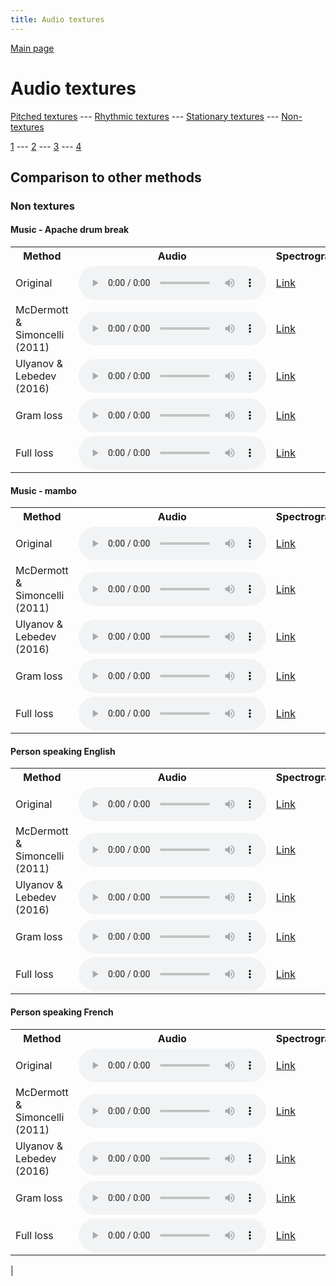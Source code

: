 ```yaml
---
title: Audio textures
---
```


[Main page](/audio_textures/README.md)

# Audio textures

[Pitched textures](/audio_textures/pitched_textures/1/) --- [Rhythmic textures](/audio_textures/rhythmic_textures/1/) --- [Stationary textures](/audio_textures/stationary_textures/1/) --- [Non-textures](/audio_textures/non_textures/1/)

[1](/audio_textures/non_textures/1/) --- [2](/audio_textures/non_textures/2/) --- [3](/audio_textures/non_textures/3/) --- [4](/audio_textures/non_textures/4/)

## Comparison to other methods

### Non textures

#### Music - Apache drum break

<center>
<table>

<tr>
  <th>Method</th>
  <th>Audio</th>
  <th>Spectrogram</th>
</tr>

<tr>
<td>Original</td>
<td>
  <audio controls>
    <source src="/audio_textures/assets/baselines/original/Music_-_Apache_drum_break.ogg">
    <source src="/audio_textures/assets/baselines/original/Music_-_Apache_drum_break.mp3">
    <source src="/audio_textures/assets/baselines/original/Music_-_Apache_drum_break.wav">
  </audio>
</td>
<td>
  <a href="/audio_textures/assets/baselines/original/Music_-_Apache_drum_break.png">Link</a>
</td>
</tr>

<tr>
<td>McDermott & Simoncelli (2011)</td>
<td>
  <audio controls>
    <source src="/audio_textures/assets/baselines/mcdermott/Music_-_Apache_drum_break.ogg">
    <source src="/audio_textures/assets/baselines/mcdermott/Music_-_Apache_drum_break.mp3">
    <source src="/audio_textures/assets/baselines/mcdermott/Music_-_Apache_drum_break.wav">
  </audio>
</td>
<td>
  <a href="/audio_textures/assets/baselines/mcdermott/Music_-_Apache_drum_break.png">Link</a>
</td>
</tr>

<tr>
<td>Ulyanov & Lebedev (2016)</td>
<td>
  <audio controls>
    <source src="/audio_textures/assets/baselines/ulyanov/Music_-_Apache_drum_break.ogg">
    <source src="/audio_textures/assets/baselines/ulyanov/Music_-_Apache_drum_break.mp3">
    <source src="/audio_textures/assets/baselines/ulyanov/Music_-_Apache_drum_break.wav">
  </audio>
</td>
<td>
  <a href="/audio_textures/assets/baselines/ulyanov/Music_-_Apache_drum_break.png">Link</a>
</td>
</tr>

<tr>
<td>Gram loss</td>
<td>
  <audio controls>
    <source src="/audio_textures/assets/baselines/gram/Music_-_Apache_drum_break.ogg">
    <source src="/audio_textures/assets/baselines/gram/Music_-_Apache_drum_break.mp3">
    <source src="/audio_textures/assets/baselines/gram/Music_-_Apache_drum_break.wav">
  </audio>
</td>
<td>
  <a href="/audio_textures/assets/baselines/gram/Music_-_Apache_drum_break.png">Link</a>
</td>
</tr>

<tr>
<td>Full loss</td>
<td>
  <audio controls>
    <source src="/audio_textures/assets/baselines/full_loss/Music_-_Apache_drum_break.ogg">
    <source src="/audio_textures/assets/baselines/full_loss/Music_-_Apache_drum_break.mp3">
    <source src="/audio_textures/assets/baselines/full_loss/Music_-_Apache_drum_break.wav">
  </audio>
</td>
<td>
  <a href="/audio_textures/assets/baselines/full_loss/Music_-_Apache_drum_break.png">Link</a>
</td>
</tr>

</table>
</center>

#### Music - mambo

<center>
<table>

<tr>
  <th>Method</th>
  <th>Audio</th>
  <th>Spectrogram</th>
</tr>

<tr>
<td>Original</td>
<td>
  <audio controls>
    <source src="/audio_textures/assets/baselines/original/Music_-_mambo.ogg">
    <source src="/audio_textures/assets/baselines/original/Music_-_mambo.mp3">
    <source src="/audio_textures/assets/baselines/original/Music_-_mambo.wav">
  </audio>
</td>
<td>
  <a href="/audio_textures/assets/baselines/original/Music_-_mambo.png">Link</a>
</td>
</tr>

<tr>
<td>McDermott & Simoncelli (2011)</td>
<td>
  <audio controls>
    <source src="/audio_textures/assets/baselines/mcdermott/Music_-_mambo.ogg">
    <source src="/audio_textures/assets/baselines/mcdermott/Music_-_mambo.mp3">
    <source src="/audio_textures/assets/baselines/mcdermott/Music_-_mambo.wav">
  </audio>
</td>
<td>
  <a href="/audio_textures/assets/baselines/mcdermott/Music_-_mambo.png">Link</a>
</td>
</tr>

<tr>
<td>Ulyanov & Lebedev (2016)</td>
<td>
  <audio controls>
    <source src="/audio_textures/assets/baselines/ulyanov/Music_-_mambo.ogg">
    <source src="/audio_textures/assets/baselines/ulyanov/Music_-_mambo.mp3">
    <source src="/audio_textures/assets/baselines/ulyanov/Music_-_mambo.wav">
  </audio>
</td>
<td>
  <a href="/audio_textures/assets/baselines/ulyanov/Music_-_mambo.png">Link</a>
</td>
</tr>

<tr>
<td>Gram loss</td>
<td>
  <audio controls>
    <source src="/audio_textures/assets/baselines/gram/Music_-_mambo.ogg">
    <source src="/audio_textures/assets/baselines/gram/Music_-_mambo.mp3">
    <source src="/audio_textures/assets/baselines/gram/Music_-_mambo.wav">
  </audio>
</td>
<td>
  <a href="/audio_textures/assets/baselines/gram/Music_-_mambo.png">Link</a>
</td>
</tr>

<tr>
<td>Full loss</td>
<td>
  <audio controls>
    <source src="/audio_textures/assets/baselines/full_loss/Music_-_mambo.ogg">
    <source src="/audio_textures/assets/baselines/full_loss/Music_-_mambo.mp3">
    <source src="/audio_textures/assets/baselines/full_loss/Music_-_mambo.wav">
  </audio>
</td>
<td>
  <a href="/audio_textures/assets/baselines/full_loss/Music_-_mambo.png">Link</a>
</td>
</tr>

</table>
</center>

#### Person speaking English

<center>
<table>

<tr>
  <th>Method</th>
  <th>Audio</th>
  <th>Spectrogram</th>
</tr>

<tr>
<td>Original</td>
<td>
  <audio controls>
    <source src="/audio_textures/assets/baselines/original/Person_speaking_English.ogg">
    <source src="/audio_textures/assets/baselines/original/Person_speaking_English.mp3">
    <source src="/audio_textures/assets/baselines/original/Person_speaking_English.wav">
  </audio>
</td>
<td>
  <a href="/audio_textures/assets/baselines/original/Person_speaking_English.png">Link</a>
</td>
</tr>

<tr>
<td>McDermott & Simoncelli (2011)</td>
<td>
  <audio controls>
    <source src="/audio_textures/assets/baselines/mcdermott/Person_speaking_English.ogg">
    <source src="/audio_textures/assets/baselines/mcdermott/Person_speaking_English.mp3">
    <source src="/audio_textures/assets/baselines/mcdermott/Person_speaking_English.wav">
  </audio>
</td>
<td>
  <a href="/audio_textures/assets/baselines/mcdermott/Person_speaking_English.png">Link</a>
</td>
</tr>

<tr>
<td>Ulyanov & Lebedev (2016)</td>
<td>
  <audio controls>
    <source src="/audio_textures/assets/baselines/ulyanov/Person_speaking_English.ogg">
    <source src="/audio_textures/assets/baselines/ulyanov/Person_speaking_English.mp3">
    <source src="/audio_textures/assets/baselines/ulyanov/Person_speaking_English.wav">
  </audio>
</td>
<td>
  <a href="/audio_textures/assets/baselines/ulyanov/Person_speaking_English.png">Link</a>
</td>
</tr>

<tr>
<td>Gram loss</td>
<td>
  <audio controls>
    <source src="/audio_textures/assets/baselines/gram/Person_speaking_English.ogg">
    <source src="/audio_textures/assets/baselines/gram/Person_speaking_English.mp3">
    <source src="/audio_textures/assets/baselines/gram/Person_speaking_English.wav">
  </audio>
</td>
<td>
  <a href="/audio_textures/assets/baselines/gram/Person_speaking_English.png">Link</a>
</td>
</tr>

<tr>
<td>Full loss</td>
<td>
  <audio controls>
    <source src="/audio_textures/assets/baselines/full_loss/Person_speaking_English.ogg">
    <source src="/audio_textures/assets/baselines/full_loss/Person_speaking_English.mp3">
    <source src="/audio_textures/assets/baselines/full_loss/Person_speaking_English.wav">
  </audio>
</td>
<td>
  <a href="/audio_textures/assets/baselines/full_loss/Person_speaking_English.png">Link</a>
</td>
</tr>

</table>
</center>

#### Person speaking French

<center>
<table>

<tr>
  <th>Method</th>
  <th>Audio</th>
  <th>Spectrogram</th>
</tr>

<tr>
<td>Original</td>
<td>
  <audio controls>
    <source src="/audio_textures/assets/baselines/original/Person_speaking_French.ogg">
    <source src="/audio_textures/assets/baselines/original/Person_speaking_French.mp3">
    <source src="/audio_textures/assets/baselines/original/Person_speaking_French.wav">
  </audio>
</td>
<td>
  <a href="/audio_textures/assets/baselines/original/Person_speaking_French.png">Link</a>
</td>
</tr>

<tr>
<td>McDermott & Simoncelli (2011)</td>
<td>
  <audio controls>
    <source src="/audio_textures/assets/baselines/mcdermott/Person_speaking_French.ogg">
    <source src="/audio_textures/assets/baselines/mcdermott/Person_speaking_French.mp3">
    <source src="/audio_textures/assets/baselines/mcdermott/Person_speaking_French.wav">
  </audio>
</td>
<td>
  <a href="/audio_textures/assets/baselines/mcdermott/Person_speaking_French.png">Link</a>
</td>
</tr>

<tr>
<td>Ulyanov & Lebedev (2016)</td>
<td>
  <audio controls>
    <source src="/audio_textures/assets/baselines/ulyanov/Person_speaking_French.ogg">
    <source src="/audio_textures/assets/baselines/ulyanov/Person_speaking_French.mp3">
    <source src="/audio_textures/assets/baselines/ulyanov/Person_speaking_French.wav">
  </audio>
</td>
<td>
  <a href="/audio_textures/assets/baselines/ulyanov/Person_speaking_French.png">Link</a>
</td>
</tr>

<tr>
<td>Gram loss</td>
<td>
  <audio controls>
    <source src="/audio_textures/assets/baselines/gram/Person_speaking_French.ogg">
    <source src="/audio_textures/assets/baselines/gram/Person_speaking_French.mp3">
    <source src="/audio_textures/assets/baselines/gram/Person_speaking_French.wav">
  </audio>
</td>
<td>
  <a href="/audio_textures/assets/baselines/gram/Person_speaking_French.png">Link</a>
</td>
</tr>

<tr>
<td>Full loss</td>
<td>
  <audio controls>
    <source src="/audio_textures/assets/baselines/full_loss/Person_speaking_French.ogg">
    <source src="/audio_textures/assets/baselines/full_loss/Person_speaking_French.mp3">
    <source src="/audio_textures/assets/baselines/full_loss/Person_speaking_French.wav">
  </audio>
</td>
<td>
  <a href="/audio_textures/assets/baselines/full_loss/Person_speaking_French.png">Link</a>
</td>
</tr>

</table>
</center>

 | 